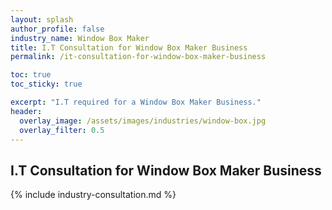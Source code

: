 ```yaml
---
layout: splash 
author_profile: false 
industry_name: Window Box Maker
title: I.T Consultation for Window Box Maker Business
permalink: /it-consultation-for-window-box-maker-business

toc: true
toc_sticky: true

excerpt: "I.T required for a Window Box Maker Business."
header:
  overlay_image: /assets/images/industries/window-box.jpg
  overlay_filter: 0.5 
---
```


## I.T Consultation for Window Box Maker Business

{% include industry-consultation.md %}
